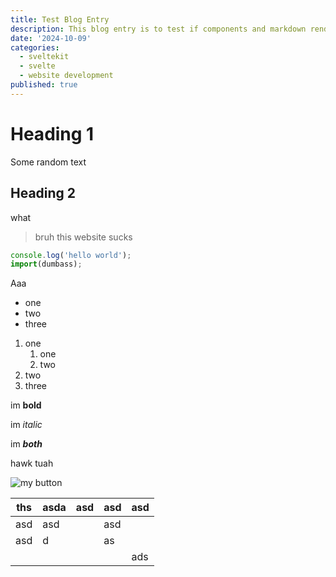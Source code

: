 ```yaml
---
title: Test Blog Entry
description: This blog entry is to test if components and markdown rendering are working corrently.
date: '2024-10-09'
categories:
  - sveltekit
  - svelte
  - website development
published: true
---
```


# Heading 1

Some random text

## Heading 2

what

> bruh this website sucks

```js
console.log('hello world');
import(dumbass);
```

Aaa

- one
- two
- three

1. one
   1. one
   2. two
2. two
3. three

im **bold**

im *italic*

im ***both***

hawk tuah

![my button](/assets/img/button.png)


| ths | asda | asd | asd | asd |
|-----|------|-----|-----|-----|
| asd | asd  |     | asd |     |
| asd | d    |     | as  |     |
|     |      |     |     | ads |